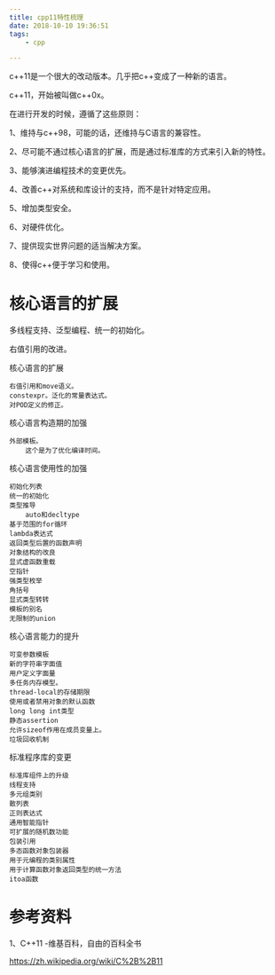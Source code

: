 ```yaml
---
title: cpp11特性梳理
date: 2018-10-10 19:36:51
tags:
	- cpp

---
```




c++11是一个很大的改动版本。几乎把c++变成了一种新的语言。

c++11，开始被叫做c++0x。

在进行开发的时候，遵循了这些原则：

1、维持与c++98，可能的话，还维持与C语言的兼容性。

2、尽可能不通过核心语言的扩展，而是通过标准库的方式来引入新的特性。

3、能够演进编程技术的变更优先。

4、改善c++对系统和库设计的支持，而不是针对特定应用。

5、增加类型安全。

6、对硬件优化。

7、提供现实世界问题的适当解决方案。

8、使得c++便于学习和使用。



# 核心语言的扩展

多线程支持、泛型编程、统一的初始化。

右值引用的改进。



核心语言的扩展

```
右值引用和move语义。
constexpr。泛化的常量表达式。
对POD定义的修正。

```

核心语言构造期的加强

```
外部模板。
	这个是为了优化编译时间。
```

核心语言使用性的加强

```
初始化列表
统一的初始化
类型推导
	auto和decltype
基于范围的for循环
lambda表达式
返回类型后置的函数声明
对象结构的改良
显式虚函数重载
空指针
强类型枚举
角括号
显式类型转转
模板的别名
无限制的union

```

核心语言能力的提升

```
可变参数模板
新的字符串字面值
用户定义字面量
多任务内存模型。
thread-local的存储期限
使用或者禁用对象的默认函数
long long int类型
静态assertion
允许sizeof作用在成员变量上。
垃圾回收机制

```



标准程序库的变更

```
标准库组件上的升级
线程支持
多元组类别
散列表
正则表达式
通用智能指针
可扩展的随机数功能
包装引用
多态函数对象包装器
用于元编程的类别属性
用于计算函数对象返回类型的统一方法
itoa函数

```



# 参考资料

1、C++11 -维基百科，自由的百科全书

https://zh.wikipedia.org/wiki/C%2B%2B11




